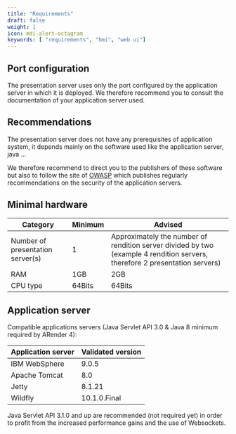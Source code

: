 ```yaml
---
title: "Requirements"
draft: false
weight: 1
icon: mdi-alert-octagram
keywords: [ "requirements", "hmi", "web ui"]
---
```


## Port configuration

The presentation server uses only the port configured by the application server in which
it is deployed. We therefore recommend you to consult the documentation of your application
server used.

## Recommendations

The presentation server does not have any prerequisites of
application system, it depends mainly on the software used
like the application server, java ...

We therefore recommend to direct you to the publishers of these software but also to follow the
site of [OWASP](https://www.owasp.org/) which publishes regularly recommendations on the security
of the application servers.

## Minimal hardware

| Category                         | Minimum | Advised                                                                                  |
| -------------------------------- | ------- | ---------------------------------------------------------------------------------------- |
| Number of presentation server(s) | 1       | Approximately the number of rendition server divided by two (example 4 rendition servers, therefore 2 presentation servers) |
| RAM                              | 1GB     | 2GB                                                                                     |
| CPU type                         | 64Bits  | 64Bits                                                                                   |

## Application server

Compatible applications servers (Java Servlet API 3.0 & Java 8 minimum required by ARender 4):

| Application server  | Validated version |
| ------------------- | ----------------- |
| IBM WebSphere       | 9.0.5             |
| Apache Tomcat       | 8.0               |
| Jetty               | 8.1.21            |
| Wildfly             | 10.1.0.Final      |

Java Servlet API 3.1.0 and up are recommended (not required yet) in order to profit from the
increased performance gains and the use of Websockets.
